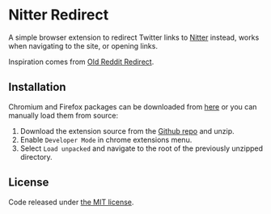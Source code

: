 # Nitter Redirect

A simple browser extension to redirect Twitter links to [Nitter](https://nitter.net/about) instead, works when navigating to the site, or opening links.

Inspiration comes from [Old Reddit Redirect](https://github.com/tom-james-watson/old-reddit-redirect).

## Installation

Chromium and Firefox packages can be downloaded from [here](https://github.com/SimonBrazell/nitter-redirect/releases/latest) or you can manually load them from source:

1.  Download the extension source from the [Github repo](https://github.com/SimonBrazell/nitter-redirect/archive/master.zip) and unzip.
2.  Enable `Developer Mode` in chrome extensions menu.
3.  Select `Load unpacked` and navigate to the root of the previously unzipped directory.

## License

Code released under [the MIT license](LICENSE.txt).
